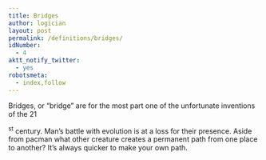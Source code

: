 ```yaml
---
title: Bridges
author: logician
layout: post
permalink: /definitions/bridges/
idNumber:
  - 4
aktt_notify_twitter:
  - yes
robotsmeta:
  - index,follow
---
```

Bridges, or “bridge” are for the most <!--more-->part one of the unfortunate inventions of the 21

<sup>st</sup> century. Man’s battle with evolution is at a loss for their presence. Aside from pacman what other creature creates a permanent path from one place to another? It’s always quicker to make your own path.